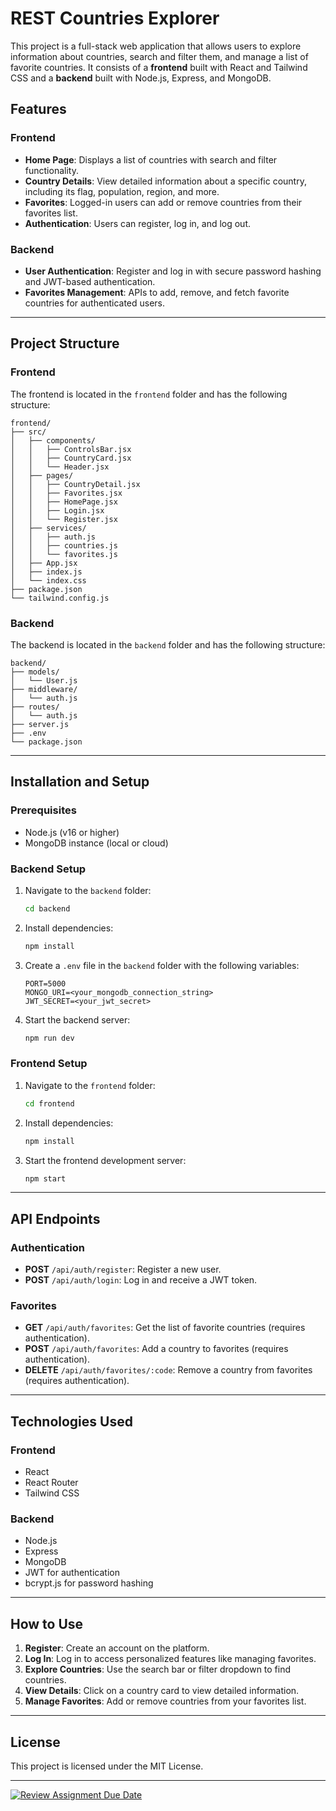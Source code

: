 
# REST Countries Explorer

This project is a full-stack web application that allows users to explore information about countries, search and filter them, and manage a list of favorite countries. It consists of a **frontend** built with React and Tailwind CSS and a **backend** built with Node.js, Express, and MongoDB.

## Features

### Frontend
- **Home Page**: Displays a list of countries with search and filter functionality.
- **Country Details**: View detailed information about a specific country, including its flag, population, region, and more.
- **Favorites**: Logged-in users can add or remove countries from their favorites list.
- **Authentication**: Users can register, log in, and log out.

### Backend
- **User Authentication**: Register and log in with secure password hashing and JWT-based authentication.
- **Favorites Management**: APIs to add, remove, and fetch favorite countries for authenticated users.

---

## Project Structure

### Frontend
The frontend is located in the `frontend` folder and has the following structure:
```
frontend/
├── src/
│   ├── components/
│   │   ├── ControlsBar.jsx
│   │   ├── CountryCard.jsx
│   │   └── Header.jsx
│   ├── pages/
│   │   ├── CountryDetail.jsx
│   │   ├── Favorites.jsx
│   │   ├── HomePage.jsx
│   │   ├── Login.jsx
│   │   └── Register.jsx
│   ├── services/
│   │   ├── auth.js
│   │   ├── countries.js
│   │   └── favorites.js
│   ├── App.jsx
│   ├── index.js
│   └── index.css
├── package.json
└── tailwind.config.js
```

### Backend
The backend is located in the `backend` folder and has the following structure:
```
backend/
├── models/
│   └── User.js
├── middleware/
│   └── auth.js
├── routes/
│   └── auth.js
├── server.js
├── .env
└── package.json
```

---

## Installation and Setup

### Prerequisites
- Node.js (v16 or higher)
- MongoDB instance (local or cloud)

### Backend Setup
1. Navigate to the `backend` folder:
    ```bash
    cd backend
    ```
2. Install dependencies:
    ```bash
    npm install
    ```
3. Create a `.env` file in the `backend` folder with the following variables:
    ```
    PORT=5000
    MONGO_URI=<your_mongodb_connection_string>
    JWT_SECRET=<your_jwt_secret>
    ```
4. Start the backend server:
    ```bash
    npm run dev
    ```

### Frontend Setup
1. Navigate to the `frontend` folder:
    ```bash
    cd frontend
    ```
2. Install dependencies:
    ```bash
    npm install
    ```
3. Start the frontend development server:
    ```bash
    npm start
    ```

---

## API Endpoints

### Authentication
- **POST** `/api/auth/register`: Register a new user.
- **POST** `/api/auth/login`: Log in and receive a JWT token.

### Favorites
- **GET** `/api/auth/favorites`: Get the list of favorite countries (requires authentication).
- **POST** `/api/auth/favorites`: Add a country to favorites (requires authentication).
- **DELETE** `/api/auth/favorites/:code`: Remove a country from favorites (requires authentication).

---

## Technologies Used

### Frontend
- React
- React Router
- Tailwind CSS

### Backend
- Node.js
- Express
- MongoDB
- JWT for authentication
- bcrypt.js for password hashing

---

## How to Use

1. **Register**: Create an account on the platform.
2. **Log In**: Log in to access personalized features like managing favorites.
3. **Explore Countries**: Use the search bar or filter dropdown to find countries.
4. **View Details**: Click on a country card to view detailed information.
5. **Manage Favorites**: Add or remove countries from your favorites list.

---

## License
This project is licensed under the MIT License.

---

[![Review Assignment Due Date](https://classroom.github.com/assets/deadline-readme-button-22041afd0340ce965d47ae6ef1cefeee28c7c493a6346c4f15d667ab976d596c.svg)](https://classroom.github.com/a/mNaxAqQD)
